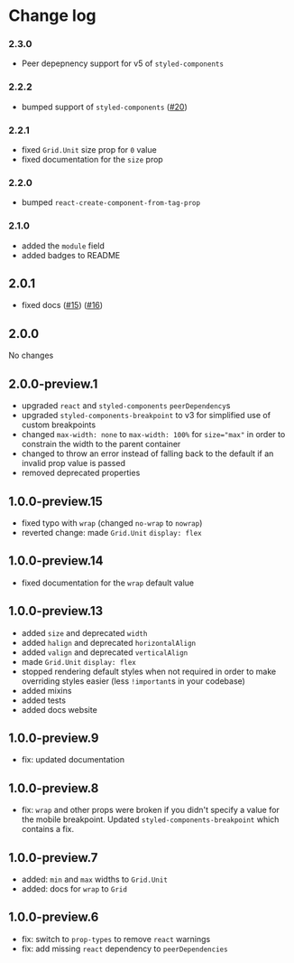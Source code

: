 # Change log

### 2.3.0

- Peer depepnency support for v5 of `styled-components`

### 2.2.2

- bumped support of `styled-components` ([#20](https://github.com/jameslnewell/styled-components-grid/pull/20))

### 2.2.1

- fixed `Grid.Unit` size prop for `0` value
- fixed documentation for the `size` prop

### 2.2.0

- bumped `react-create-component-from-tag-prop`

### 2.1.0

- added the `module` field
- added badges to README

## 2.0.1

- fixed docs ([#15](https://github.com/jameslnewell/styled-components-grid/pull/15)) ([#16](https://github.com/jameslnewell/styled-components-grid/pull/14))

## 2.0.0

No changes

## 2.0.0-preview.1

- upgraded `react` and `styled-components` `peerDependency`s
- upgraded `styled-components-breakpoint` to v3 for simplified use of custom breakpoints
- changed `max-width: none` to `max-width: 100%` for `size="max"` in order to constrain the width to the parent container
- changed to throw an error instead of falling back to the default if an invalid prop value is passed
- removed deprecated properties

## 1.0.0-preview.15

- fixed typo with `wrap` (changed `no-wrap` to `nowrap`)
- reverted change: made `Grid.Unit` `display: flex`

## 1.0.0-preview.14

- fixed documentation for the `wrap` default value

## 1.0.0-preview.13

- added `size` and deprecated `width`
- added `halign` and deprecated `horizontalAlign`
- added `valign` and deprecated `verticalAlign`
- made `Grid.Unit` `display: flex`
- stopped rendering default styles when not required in order to make overriding styles easier (less `!important`s in your codebase)
- added mixins
- added tests
- added docs website

## 1.0.0-preview.9

- fix: updated documentation

## 1.0.0-preview.8

- fix: `wrap` and other props were broken if you didn't specify a value for the mobile breakpoint. Updated `styled-components-breakpoint` which contains a fix.

## 1.0.0-preview.7

- added: `min` and `max` widths to `Grid.Unit`
- added: docs for `wrap` to `Grid`

## 1.0.0-preview.6

- fix: switch to `prop-types` to remove `react` warnings
- fix: add missing `react` dependency to `peerDependencies`
